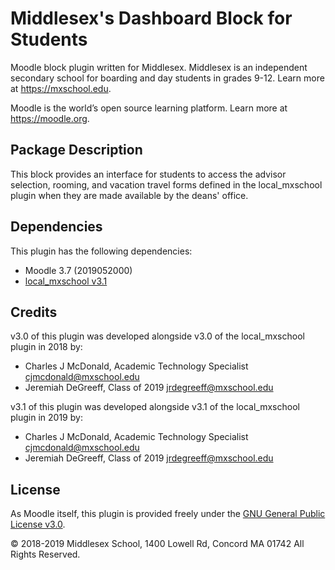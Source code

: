 # Middlesex's Dashboard Block for Students

Moodle block plugin written for Middlesex. Middlesex is an independent secondary school for boarding and day students in grades 9-12. Learn more at <https://mxschool.edu>.

Moodle is the world’s open source learning platform. Learn more at <https://moodle.org>.

## Package Description
This block provides an interface for students to access the advisor selection, rooming, and vacation travel forms defined in the local_mxschool plugin when they are made available by the deans' office.

## Dependencies
This plugin has the following dependencies:
- Moodle 3.7 (2019052000)
- [local_mxschool v3.1](/local/mxschool/README.md)

## Credits
v3.0 of this plugin was developed alongside v3.0 of the local_mxschool plugin in 2018 by:
- Charles J McDonald, Academic Technology Specialist <cjmcdonald@mxschool.edu>
- Jeremiah DeGreeff, Class of 2019 <jrdegreeff@mxschool.edu>

v3.1 of this plugin was developed alongside v3.1 of the local_mxschool plugin in 2019 by:
- Charles J McDonald, Academic Technology Specialist <cjmcdonald@mxschool.edu>
- Jeremiah DeGreeff, Class of 2019 <jrdegreeff@mxschool.edu>

## License
As Moodle itself, this plugin is provided freely under the [GNU General Public License v3.0](/COPYING.txt).

© 2018-2019 Middlesex School, 1400 Lowell Rd, Concord MA 01742 All Rights Reserved.
